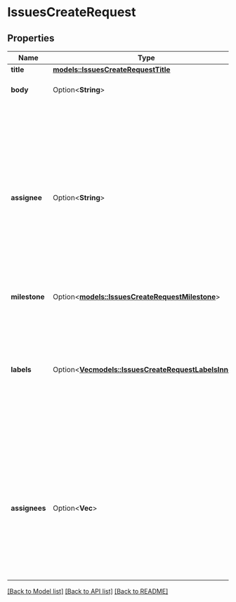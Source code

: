 # IssuesCreateRequest

## Properties

Name | Type | Description | Notes
------------ | ------------- | ------------- | -------------
**title** | [**models::IssuesCreateRequestTitle**](issues_create_request_title.md) |  | 
**body** | Option<**String**> | The contents of the issue. | [optional]
**assignee** | Option<**String**> | Login for the user that this issue should be assigned to. _NOTE: Only users with push access can set the assignee for new issues. The assignee is silently dropped otherwise. **This field is closing down.**_ | [optional]
**milestone** | Option<[**models::IssuesCreateRequestMilestone**](issues_create_request_milestone.md)> |  | [optional]
**labels** | Option<[**Vec<models::IssuesCreateRequestLabelsInner>**](issues_create_request_labels_inner.md)> | Labels to associate with this issue. _NOTE: Only users with push access can set labels for new issues. Labels are silently dropped otherwise._ | [optional]
**assignees** | Option<**Vec<String>**> | Logins for Users to assign to this issue. _NOTE: Only users with push access can set assignees for new issues. Assignees are silently dropped otherwise._ | [optional]

[[Back to Model list]](../README.md#documentation-for-models) [[Back to API list]](../README.md#documentation-for-api-endpoints) [[Back to README]](../README.md)


